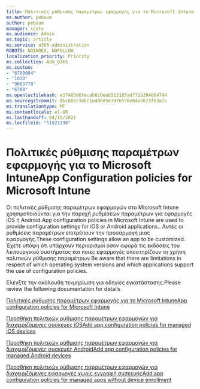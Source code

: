 ```yaml
---
title: Πολιτικές ρύθμισης παραμέτρων εφαρμογής για το Microsoft Intune
ms.author: pebaum
author: pebaum
manager: scotv
ms.audience: Admin
ms.topic: article
ms.service: o365-administration
ROBOTS: NOINDEX, NOFOLLOW
localization_priority: Priority
ms.collection: Adm_O365
ms.custom:
- "6700004"
- "1030"
- "9003770"
- "6709"
ms.openlocfilehash: e37485d6fecab8c0eeb513185adf71b394064744
ms.sourcegitcommit: 8bc60ec34bc1e40685e3976576e04a2623f63a7c
ms.translationtype: MT
ms.contentlocale: el-GR
ms.lasthandoff: 04/15/2021
ms.locfileid: "51821330"
---
```

# <a name="app-configuration-policies-for-microsoft-intune"></a><span data-ttu-id="3e4bd-102">Πολιτικές ρύθμισης παραμέτρων εφαρμογής για το Microsoft Intune</span><span class="sxs-lookup"><span data-stu-id="3e4bd-102">App Configuration policies for Microsoft Intune</span></span>

<span data-ttu-id="3e4bd-103">Οι πολιτικές ρύθμισης παραμέτρων εφαρμογών στο Microsoft Intune χρησιμοποιούνται για την παροχή ρυθμίσεων παραμέτρων για εφαρμογές iOS ή Android.</span><span class="sxs-lookup"><span data-stu-id="3e4bd-103">App configuration policies in Microsoft Intune are used to provide configuration settings for iOS or Android applications..</span></span> <span data-ttu-id="3e4bd-104">Αυτές οι ρυθμίσεις παραμέτρων επιτρέπουν την προσαρμογή μιας εφαρμογής.</span><span class="sxs-lookup"><span data-stu-id="3e4bd-104">These configuration settings allow an app to be customized.</span></span> <span data-ttu-id="3e4bd-105">Έχετε υπόψη ότι υπάρχουν περιορισμοί όσον αφορά τις εκδόσεις του λειτουργικού συστήματος και ποιες εφαρμογές υποστηρίζουν τη χρήση πολιτικών ρύθμισης παραμέτρων.</span><span class="sxs-lookup"><span data-stu-id="3e4bd-105">Be aware that there are limitations in respect of which operating system versions and which applications support the use of configuration policies.</span></span>

<span data-ttu-id="3e4bd-106">Ελέγξτε την ακόλουθη τεκμηρίωση για οδηγίες εγκατάστασης:</span><span class="sxs-lookup"><span data-stu-id="3e4bd-106">Please review the following documentation for details</span></span>

[<span data-ttu-id="3e4bd-107">Πολιτικές ρύθμισης παραμέτρων εφαρμογής για το Microsoft Intune</span><span class="sxs-lookup"><span data-stu-id="3e4bd-107">App configuration policies for Microsoft Intune</span></span>](https://docs.microsoft.com/intune/app-configuration-policies-overview)  

[<span data-ttu-id="3e4bd-108">Προσθήκη πολιτικών ρύθμισης παραμέτρων εφαρμογών για διαχειριζόμενες συσκευές iOS</span><span class="sxs-lookup"><span data-stu-id="3e4bd-108">Add app configuration policies for managed iOS devices</span></span>](https://docs.microsoft.com/intune/app-configuration-policies-use-ios)  

[<span data-ttu-id="3e4bd-109">Προσθήκη πολιτικών ρύθμισης παραμέτρων εφαρμογών για διαχειριζόμενες συσκευές Android</span><span class="sxs-lookup"><span data-stu-id="3e4bd-109">Add app configuration policies for managed Android devices</span></span>](https://docs.microsoft.com/intune/app-configuration-policies-use-android)

[<span data-ttu-id="3e4bd-110">Προσθήκη πολιτικών ρύθμισης παραμέτρων εφαρμογών για διαχειριζόμενες εφαρμογές χωρίς εγγραφή συσκευής</span><span class="sxs-lookup"><span data-stu-id="3e4bd-110">Add app configuration policies for managed apps without device enrollment</span></span>](https://docs.microsoft.com/intune/app-configuration-policies-managed-app)

